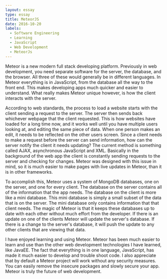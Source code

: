 ```yaml
---
layout: essay
type: essay
title: MeteorJS
date: 2016-10-20
labels:
  - Software Engineering
  - Learning
  - JavaScript
  - Web Development
  - MeteorJs
---
```


Meteor is a new modern full stack developing platform.
Previously in web development, you need separate software for the server, the database, and the browser.
All three of these would generally be in different languages.
In Meteor everything is in JavaScript, from the database all the way to the front end.
This makes developing apps much quicker and easier to understand.
What really makes Meteor unique however, is how the client interacts with the server.

According to web standards, the process to load a website starts with the client sending a request to the server.
The server then sends back whichever webpage that the client requested.
This is how websites have loaded for a long time now, and it works well until you have multiple users looking at, and editing the same piece of data.
When one person makes an edit, it needs to be reflected on the other users screen.
Since a client needs to make a request before the server can send information, how can the server notify the client it needs updating?
The current method is something called AJAX, asynchronous JavaScript and XML.
Basically in the background of the web app the client is constantly sending requests to the server and checking for changes.
Meteor was designed with this issue in mind, so it is much easier to make pages with live updates in Meteor, than it is in other frameworks.

To accomplish this, Meteor uses a system of MongoDB databases, one on the server, and one for every client.
The database on the server contains all of the information that the app needs.
The database on the client is more like a mini database.
This mini database is simply a small subset of the data that is on the server.
The mini database only contains information that that client needs.
The magic of Meteor is that it keeps these databases up to date with each other without much effort from the developer.
If there is an update on one of the clients Meteor will update the server's database.
If there is a change to the server's database, it will push the update to any other clients that are viewing that data.

I have enjoyed learning and using Meteor.
Meteor has been much easier to learn and use than the other web development technologies I have learned, like JavaEE.
The fact that everything is in one language, JavaScript, has made it much easier to develop and trouble shoot code.
I also appreciate that by default a Meteor project will work without any security measures.
You can easily remove the insecure packages and slowly secure your app.
Meteor is truly the future of web development.
